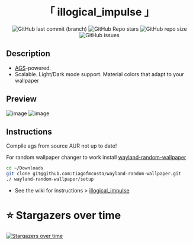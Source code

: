 <div align="center">
    <h1>「 illogical_impulse 」</h1>
</div>

<div align="center">
  
  ![GitHub last commit (branch)](https://img.shields.io/github/last-commit/czlabinger/dots/illogical-impulse)
  ![GitHub Repo stars](https://img.shields.io/github/stars/czlabinger/dots)
  ![GitHub repo size](https://img.shields.io/github/repo-size/czlabinger/dots)
  ![GitHub issues](https://img.shields.io/github/issues/czlabinger/dots)

</div>

## Description
- [AGS](https://github.com/Aylur/ags/)-powered.
- Scalable. Light/Dark mode support. Material colors that adapt to your wallpaper

## Preview
![image](./assets/illogical_impulse_dark.png)
![image](./assets/illogical_impulse_light.png)

## Instructions

Compile ags from source AUR not up to date!

For random wallpaper changer to work install [wayland-random-wallpaper](https://github.com/tiagofmcosta/wayland-random-wallpaper)
```bash
cd ~/Downloads
git clone git@github.com:tiagofmcosta/wayland-random-wallpaper.git
./ wayland-random-wallpaper/setup
```

- See the wiki for instructions > [illogical_impulse](https://github.com/end-4/dots-hyprland/wiki/illogical_impulse) 

# ⭐ Stargazers over time

[![Stargazers over time](https://starchart.cc/czlabinger/dots.svg?variant=adaptive)](https://starchart.cc/czlabinger/dots)
